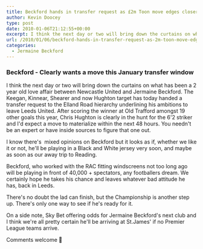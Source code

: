 ```yaml
---
title: Beckford hands in transfer request as £2m Toon move edges closer
author: Kevin Doocey
type: post
date: 2010-01-06T21:12:55+00:00
excerpt: I think the next day or two will bring down the curtains on what has been ..
url: /2010/01/06/beckford-hands-in-transfer-request-as-2m-toon-move-edges-closer/
categories:
  - Jermaine Beckford
---
```


### Beckford - Clearly wants a move this January transfer window

I think the next day or two will bring down the curtains on what has been a 2 year old love affair between Newcastle United and Jermaine Beckford. The Keegan, Kinnear, Shearer and now Hughton target has today handed a transfer request to the Elland Road hierarchy underlining his ambitions to leave Leeds United. After scoring the winner at Old Trafford amongst 19 other goals this year, Chris Hughton is clearly in the hunt for the 6'2 striker and I'd expect a move to materialize within the next 48 hours. You needn't be an expert or have inside sources to figure that one out.

I know there's  mixed opinions on Beckford but it looks as if, whether we like it or not, he'll be playing in a Black and White jersey very soon, and maybe as soon as our away trip to Reading.

Beckford, who worked with the RAC fitting windscreens not too long ago will be playing in front of 40,000 + spectators, any footballers dream. We certainly hope he takes his chance and leaves whatever bad attitude he has, back in Leeds.

There's no doubt the lad can finish, but the Championship is another step up. There's only one way to see if he's ready for it.

On a side note, Sky Bet offering odds for Jermaine Beckford's next club and I think we're all pretty certain he'll be arriving at St.James' if no Premier League teams arrive.

Comments welcome 🙂
